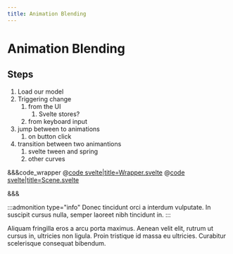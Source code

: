 ```yaml
---
title: Animation Blending
---
```


<script lang="ts">
import Wrapper from '$examples/animation/blending/Wrapper.svelte'
</script>

# Animation Blending

## Steps

1. Load our model
2. Triggering change
   1. from the UI
      1. Svelte stores?
   2. from keyboard input
3. jump between to animations
   1. on button click
4. transition between two animantions
   1. svelte tween and spring
   2. other curves

<ExampleWrapper>
	<Wrapper />
</ExampleWrapper>

&&&code_wrapper
@[code svelte|title=Wrapper.svelte](../../examples/animation/blending/Wrapper.svelte)
@[code svelte|title=Scene.svelte](../../examples/animation/blending/Scene.svelte)

&&&

:::admonition type="info"
Donec tincidunt orci a interdum vulputate. In suscipit cursus nulla, semper laoreet nibh tincidunt in.
:::

Aliquam fringilla eros a arcu porta maximus. Aenean velit elit, rutrum ut cursus in, ultricies non ligula. Proin tristique id massa eu ultricies. Curabitur scelerisque consequat bibendum.
